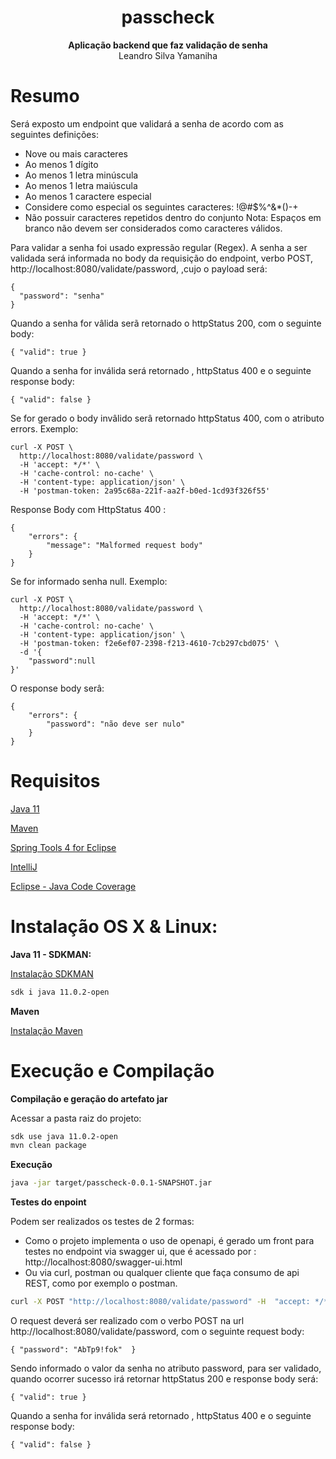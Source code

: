 <h1 align="center">passcheck</h1>

<p align="center">
 <b>Aplicação backend que faz validação de senha</b></br>
  <span>Leandro Silva Yamaniha </sub>
</p>

# Resumo

Será exposto um endpoint que validará a senha de acordo com as seguintes definições:
- Nove ou mais caracteres
- Ao menos 1 dígito
- Ao menos 1 letra minúscula
- Ao menos 1 letra maiúscula
- Ao menos 1 caractere especial
- Considere como especial os seguintes caracteres: !@#$%^&*()-+
- Não possuir caracteres repetidos dentro do conjunto
Nota: Espaços em branco não devem ser considerados como caracteres válidos.

Para validar a senha foi usado expressão regular (Regex).
A senha a ser validada será informada no body da requisição do endpoint, verbo POST, http://localhost:8080/validate/password, ,cujo o payload será:

```
{
  "password": "senha"
}
```
Quando a senha for vâlida serã retornado o httpStatus 200, com o seguinte body:
```
{ "valid": true }
```

Quando a senha for inválida será retornado , httpStatus 400 e o seguinte response body:
```
{ "valid": false }
```

Se for gerado o body invâlido serâ retornado httpStatus 400, com o atributo errors.
Exemplo:
```
curl -X POST \
  http://localhost:8080/validate/password \
  -H 'accept: */*' \
  -H 'cache-control: no-cache' \
  -H 'content-type: application/json' \
  -H 'postman-token: 2a95c68a-221f-aa2f-b0ed-1cd93f326f55'
```

Response Body com HttpStatus 400 :
```
{
    "errors": {
        "message": "Malformed request body"
    }
}
```

Se for informado senha null. 
Exemplo:
````
curl -X POST \
  http://localhost:8080/validate/password \
  -H 'accept: */*' \
  -H 'cache-control: no-cache' \
  -H 'content-type: application/json' \
  -H 'postman-token: f2e6ef07-2398-f213-4610-7cb297cbd075' \
  -d '{
	"password":null
}'
````

O response body serâ:
````
{
    "errors": {
        "password": "não deve ser nulo"
    }
}
````

# Requisitos

[Java 11](https://www.oracle.com/java/technologies/javase-jdk11-downloads.html)

[Maven](https://maven.apache.org/)

[Spring Tools 4 for Eclipse](https://spring.io/tools) 

[IntelliJ](https://www.jetbrains.com/pt-br/idea/)

[Eclipse - Java Code Coverage](https://www.eclemma.org/)

# Instalação OS X & Linux:

**Java 11 - SDKMAN:**

[Instalação SDKMAN](https://sdkman.io/install)
```sh
sdk i java 11.0.2-open
```

**Maven**

[Instalação Maven](https://maven.apache.org/install.html)


# Execução e Compilação

**Compilação e geração do artefato jar**

Acessar a pasta raiz do projeto:

```sh
sdk use java 11.0.2-open
mvn clean package
```

**Execução**

```sh
java -jar target/passcheck-0.0.1-SNAPSHOT.jar
```

**Testes do enpoint**

Podem ser realizados os testes de 2 formas:
- Como o projeto implementa o uso de openapi, é gerado um front para testes no endpoint via swagger ui, que é acessado por : http://localhost:8080/swagger-ui.html
- Ou via curl, postman ou qualquer cliente que faça consumo de api REST, como por exemplo o postman. 

```sh
curl -X POST "http://localhost:8080/validate/password" -H  "accept: */*" -H  "Content-Type: application/json" -d "{\"password\":\"AbTp9!fok\"}"
```

O request deverá ser realizado com o verbo POST na url http://localhost:8080/validate/password, com o seguinte request body:
```
{ "password": "AbTp9!fok"  }
```

Sendo informado o valor da senha no atributo password, para ser validado, quando ocorrer sucesso irá retornar httpStatus 200 e response body será:
```
{ "valid": true }
```

Quando a senha for inválida será retornado , httpStatus 400 e o seguinte response body:
```
{ "valid": false }
```

